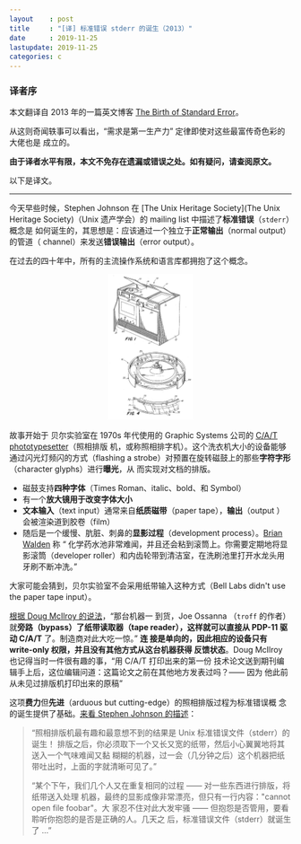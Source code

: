 ```yaml
---
layout    : post
title     : "[译] 标准错误 stderr 的诞生（2013）"
date      : 2019-11-25
lastupdate: 2019-11-25
categories: c
---
```


### 译者序

本文翻译自 2013 年的一篇英文博客 [The Birth of Standard Error](https://www2.dmst.aueb.gr/dds/blog/20131211/index.html)。

从这则奇闻轶事可以看出，“需求是第一生产力” 定律即使对这些最富传奇色彩的大佬也是
成立的。

**由于译者水平有限，本文不免存在遗漏或错误之处。如有疑问，请查阅原文。**

以下是译文。

----

今天早些时候，Stephen Johnson 在 [The Unix Heritage Society](The Unix Heritage
Society)（Unix 遗产学会）的 mailing list 中描述了**标准错误**（`stderr`）概念是
如何诞生的，其思想是：应该通过一个独立于**正常输出**（normal output）的管道（
channel）来发送**错误输出**（error output）。

在过去的四十年中，所有的主流操作系统和语言库都拥抱了这个概念。

<p align="center"><img src="/assets/img/birth-of-stderr/cat.png" width="30%" height="30%"></p>

故事开始于 贝尔实验室在 1970s 年代使用的 Graphic Systems 公司的 [C/A/T
phototypesetter](https://en.wikipedia.org/wiki/CAT_(phototypesetter))（照相排版
机，或称照相排字机）。这个洗衣机大小的设备能够通过闪光灯频闪的方式（flashing a
strobe）对预置在旋转磁鼓上的那些**字符字形**（character glyphs）进行**曝光**，从
而实现对文档的排版。

* 磁鼓支持**四种字体**（Times Roman、italic、bold、和 Symbol）
* 有一个**放大镜用于改变字体大小**
* **文本输入**（text input）通常来自**纸质磁带**（paper tape），**输出**（output
  ）会被渲染道到胶卷（film）
* 随后是一个缓慢、肮脏、刺鼻的**显影过程**（development
  process）。[Brian Walden](http://minnie.tuhs.org/pipermail/tuhs/2013-December/002927.html) 称 “
  化学药水池非常难闻，并且还会粘到滚筒上。你需要定期地将显影滚筒（developer
  roller）和内齿轮带到清洁室，在洗刷池里打开水龙头用牙刷不断冲洗。”

大家可能会猜到，贝尔实验室不会采用纸带输入这种方式（Bell Labs didn't use the paper
tape input）。

[根据 Doug McIlroy 的说法](http://minnie.tuhs.org/pipermail/tuhs/2013-December/002929.html)，“那台机器一
到货，Joe Ossanna （`troff` 的作者）就**旁路（bypass）**了纸带读取器（tape
reader），这样就可以**直接从 PDP-11 驱动 C/A/T** 了。制造商对此大吃一惊。” **连
接是单向的，因此相应的设备只有 write-only 权限，并且没有其他方式从这台机器获得
反馈状态**。Doug McIlroy 也记得当时一件很有趣的事，“用 C/A/T 打印出来的第一份
技术论文送到期刊编辑手上后，这位编辑问道：这篇论文之前在其他地方发表过吗？—— 因为
他此前从未见过排版机打印出来的原稿”

这项**费力**但**先进**（arduous but cutting-edge）的照相排版过程为标准错误概
念的诞生提供了基础。[来看 Stephen Johnson 的描述](http://minnie.tuhs.org/pipermail/tuhs/2013-December/002933.html)：

> “照相排版机最有趣和最意想不到的结果是 Unix 标准错误文件（stderr）的诞生！
> 排版之后，你必须取下一个又长又宽的纸带，然后小心翼翼地将其送入一个气味难闻又黏
> 糊糊的机器，过一会（几分钟之后）这个机器把纸带吐出时，上面的字就清晰可见了。”
>
> “某个下午，我们几个人又在重复相同的过程 —— 对一些东西进行排版，将纸带送入处理
> 机器，最终的显影成像非常漂亮，但只有一行内容："cannot open file foobar"。大
> 家忍不住对此大发牢骚 —— 但抱怨是否管用，要看聆听你抱怨的是否是正确的人。几天之
> 后，标准错误文件（stderr）就诞生了 ...”
